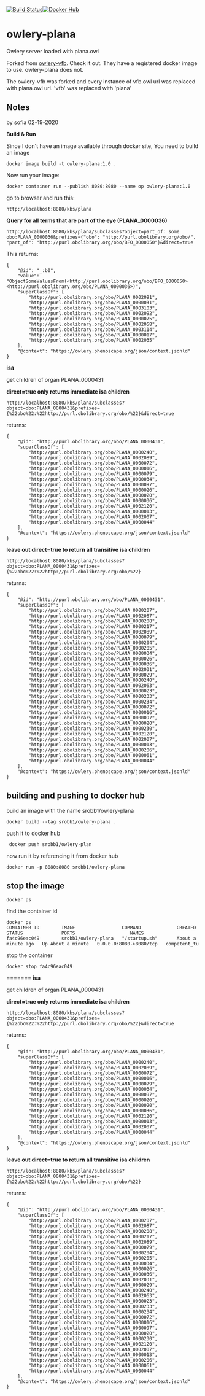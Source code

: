 [![Build Status](https://travis-ci.org/VirtualFlyBrain/owlery-vfb.svg?branch=master)](https://travis-ci.org/VirtualFlyBrain/owlery-vfb)[![Docker Hub](https://www.shippable.com/assets/images/logos/docker-hub.jpg)](https://hub.docker.com/r/virtualflybrain/owlery-vfb/)

# owlery-plana
Owlery server loaded with plana.owl  

Forked from [owlery-vfb](https://github.com/VirtualFlyBrain/owlery-vfb). Check it out. They have a registered docker image to use. owlery-plana does not. 

The owlery-vfb was forked and every instance of vfb.owl url was replaced with plana.owl url. 'vfb' was replaced with 'plana'


## Notes
by sofia 02-19-2020

__Build & Run__

Since I don't have an image available through docker site, You need to build an image
```
docker image build -t owlery-plana:1.0 .
```

Now run your image:
```
docker container run --publish 8080:8080 --name op owlery-plana:1.0
```

go to browser and run this:
```
http://localhost:8080/kbs/plana
```


__Query for all terms that are part of the eye (PLANA_0000036)__
```
http://localhost:8080/kbs/plana/subclasses?object=part_of: some obo:PLANA_0000036&prefixes={"obo": "http://purl.obolibrary.org/obo/", "part_of": "http://purl.obolibrary.org/obo/BFO_0000050"}&direct=true
```
This returns:
```
{
	"@id": "_:b0",
	"value": "ObjectSomeValuesFrom(<http://purl.obolibrary.org/obo/BFO_0000050> <http://purl.obolibrary.org/obo/PLANA_0000036>)",
	"superClassOf": [
		"http://purl.obolibrary.org/obo/PLANA_0002091",
		"http://purl.obolibrary.org/obo/PLANA_0000031",
		"http://purl.obolibrary.org/obo/PLANA_0003103",
		"http://purl.obolibrary.org/obo/PLANA_0002092",
		"http://purl.obolibrary.org/obo/PLANA_0000075",
		"http://purl.obolibrary.org/obo/PLANA_0002058",
		"http://purl.obolibrary.org/obo/PLANA_0003114",
		"http://purl.obolibrary.org/obo/PLANA_0000017",
		"http://purl.obolibrary.org/obo/PLANA_0002035"
	],
	"@context": "https://owlery.phenoscape.org/json/context.jsonld"
}
```

__isa__

get children of organ PLANA_0000431

**direct=true only returns immediate isa children**

```
http://localhost:8080/kbs/plana/subclasses?object=obo:PLANA_0000431&prefixes={%22obo%22:%22http://purl.obolibrary.org/obo/%22}&direct=true
```
returns:
```
{
	"@id": "http://purl.obolibrary.org/obo/PLANA_0000431",
	"superClassOf": [
		"http://purl.obolibrary.org/obo/PLANA_0000240",
		"http://purl.obolibrary.org/obo/PLANA_0002089",
		"http://purl.obolibrary.org/obo/PLANA_0000072",
		"http://purl.obolibrary.org/obo/PLANA_0000016",
		"http://purl.obolibrary.org/obo/PLANA_0000079",
		"http://purl.obolibrary.org/obo/PLANA_0000034",
		"http://purl.obolibrary.org/obo/PLANA_0000097",
		"http://purl.obolibrary.org/obo/PLANA_0000026",
		"http://purl.obolibrary.org/obo/PLANA_0000020",
		"http://purl.obolibrary.org/obo/PLANA_0000036",
		"http://purl.obolibrary.org/obo/PLANA_0002120",
		"http://purl.obolibrary.org/obo/PLANA_0000013",
		"http://purl.obolibrary.org/obo/PLANA_0002007",
		"http://purl.obolibrary.org/obo/PLANA_0000044"
	],
	"@context": "https://owlery.phenoscape.org/json/context.jsonld"
}
```


**leave out direct=true to return all transitive isa children**

```
http://localhost:8080/kbs/plana/subclasses?object=obo:PLANA_0000431&prefixes={%22obo%22:%22http://purl.obolibrary.org/obo/%22}
```
returns:

```
{
	"@id": "http://purl.obolibrary.org/obo/PLANA_0000431",
	"superClassOf": [
		"http://purl.obolibrary.org/obo/PLANA_0000207",
		"http://purl.obolibrary.org/obo/PLANA_0002087",
		"http://purl.obolibrary.org/obo/PLANA_0000208",
		"http://purl.obolibrary.org/obo/PLANA_0000217",
		"http://purl.obolibrary.org/obo/PLANA_0002089",
		"http://purl.obolibrary.org/obo/PLANA_0000079",
		"http://purl.obolibrary.org/obo/PLANA_0000204",
		"http://purl.obolibrary.org/obo/PLANA_0000205",
		"http://purl.obolibrary.org/obo/PLANA_0000034",
		"http://purl.obolibrary.org/obo/PLANA_0000026",
		"http://purl.obolibrary.org/obo/PLANA_0000036",
		"http://purl.obolibrary.org/obo/PLANA_0002031",
		"http://purl.obolibrary.org/obo/PLANA_0000029",
		"http://purl.obolibrary.org/obo/PLANA_0000240",
		"http://purl.obolibrary.org/obo/PLANA_0002063",
		"http://purl.obolibrary.org/obo/PLANA_0000023",
		"http://purl.obolibrary.org/obo/PLANA_0000233",
		"http://purl.obolibrary.org/obo/PLANA_0000234",
		"http://purl.obolibrary.org/obo/PLANA_0000072",
		"http://purl.obolibrary.org/obo/PLANA_0000016",
		"http://purl.obolibrary.org/obo/PLANA_0000097",
		"http://purl.obolibrary.org/obo/PLANA_0000020",
		"http://purl.obolibrary.org/obo/PLANA_0000230",
		"http://purl.obolibrary.org/obo/PLANA_0002120",
		"http://purl.obolibrary.org/obo/PLANA_0002007",
		"http://purl.obolibrary.org/obo/PLANA_0000013",
		"http://purl.obolibrary.org/obo/PLANA_0000206",
		"http://purl.obolibrary.org/obo/PLANA_0000061",
		"http://purl.obolibrary.org/obo/PLANA_0000044"
	],
	"@context": "https://owlery.phenoscape.org/json/context.jsonld"
}
```



## building and pushing to docker hub

build an image with the name srobb1/owlery-plana
```
docker build --tag srobb1/owlery-plana .
```

push it to docker hub

```
 docker push srobb1/owlery-plan
```

now run it by referencing it from docker hub

```
docker run -p 8080:8080 srobb1/owlery-plana
```


## stop the image

```
docker ps
```

find the container id

```
docker ps
CONTAINER ID        IMAGE                 COMMAND             CREATED              STATUS              PORTS                    NAMES
fa4c96eac049        srobb1/owlery-plana   "/startup.sh"       About a minute ago   Up About a minute   0.0.0.0:8080->8080/tcp   competent_tu
```

stop the container

```
docker stop fa4c96eac049
```

=======
__isa__

get children of organ PLANA_0000431

**direct=true only returns immediate isa children**

```
http://localhost:8080/kbs/plana/subclasses?object=obo:PLANA_0000431&prefixes={%22obo%22:%22http://purl.obolibrary.org/obo/%22}&direct=true
```
returns:
```
{
	"@id": "http://purl.obolibrary.org/obo/PLANA_0000431",
	"superClassOf": [
		"http://purl.obolibrary.org/obo/PLANA_0000240",
		"http://purl.obolibrary.org/obo/PLANA_0002089",
		"http://purl.obolibrary.org/obo/PLANA_0000072",
		"http://purl.obolibrary.org/obo/PLANA_0000016",
		"http://purl.obolibrary.org/obo/PLANA_0000079",
		"http://purl.obolibrary.org/obo/PLANA_0000034",
		"http://purl.obolibrary.org/obo/PLANA_0000097",
		"http://purl.obolibrary.org/obo/PLANA_0000026",
		"http://purl.obolibrary.org/obo/PLANA_0000020",
		"http://purl.obolibrary.org/obo/PLANA_0000036",
		"http://purl.obolibrary.org/obo/PLANA_0002120",
		"http://purl.obolibrary.org/obo/PLANA_0000013",
		"http://purl.obolibrary.org/obo/PLANA_0002007",
		"http://purl.obolibrary.org/obo/PLANA_0000044"
	],
	"@context": "https://owlery.phenoscape.org/json/context.jsonld"
}
```


**leave out direct=true to return all transitive isa children**

```
http://localhost:8080/kbs/plana/subclasses?object=obo:PLANA_0000431&prefixes={%22obo%22:%22http://purl.obolibrary.org/obo/%22}
```
returns:

```
{
	"@id": "http://purl.obolibrary.org/obo/PLANA_0000431",
	"superClassOf": [
		"http://purl.obolibrary.org/obo/PLANA_0000207",
		"http://purl.obolibrary.org/obo/PLANA_0002087",
		"http://purl.obolibrary.org/obo/PLANA_0000208",
		"http://purl.obolibrary.org/obo/PLANA_0000217",
		"http://purl.obolibrary.org/obo/PLANA_0002089",
		"http://purl.obolibrary.org/obo/PLANA_0000079",
		"http://purl.obolibrary.org/obo/PLANA_0000204",
		"http://purl.obolibrary.org/obo/PLANA_0000205",
		"http://purl.obolibrary.org/obo/PLANA_0000034",
		"http://purl.obolibrary.org/obo/PLANA_0000026",
		"http://purl.obolibrary.org/obo/PLANA_0000036",
		"http://purl.obolibrary.org/obo/PLANA_0002031",
		"http://purl.obolibrary.org/obo/PLANA_0000029",
		"http://purl.obolibrary.org/obo/PLANA_0000240",
		"http://purl.obolibrary.org/obo/PLANA_0002063",
		"http://purl.obolibrary.org/obo/PLANA_0000023",
		"http://purl.obolibrary.org/obo/PLANA_0000233",
		"http://purl.obolibrary.org/obo/PLANA_0000234",
		"http://purl.obolibrary.org/obo/PLANA_0000072",
		"http://purl.obolibrary.org/obo/PLANA_0000016",
		"http://purl.obolibrary.org/obo/PLANA_0000097",
		"http://purl.obolibrary.org/obo/PLANA_0000020",
		"http://purl.obolibrary.org/obo/PLANA_0000230",
		"http://purl.obolibrary.org/obo/PLANA_0002120",
		"http://purl.obolibrary.org/obo/PLANA_0002007",
		"http://purl.obolibrary.org/obo/PLANA_0000013",
		"http://purl.obolibrary.org/obo/PLANA_0000206",
		"http://purl.obolibrary.org/obo/PLANA_0000061",
		"http://purl.obolibrary.org/obo/PLANA_0000044"
	],
	"@context": "https://owlery.phenoscape.org/json/context.jsonld"
}
```
